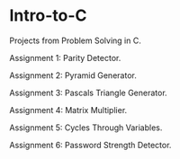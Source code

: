 # Intro-to-C

Projects from Problem Solving in C.

Assignment 1: Parity Detector.

Assignment 2: Pyramid Generator.

Assignment 3: Pascals Triangle Generator.

Assignment 4: Matrix Multiplier.

Assignment 5: Cycles Through Variables.

Assignment 6: Password Strength Detector.
